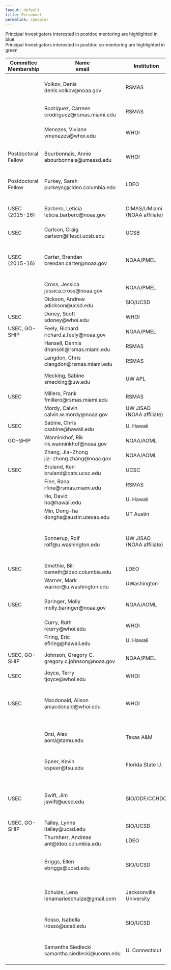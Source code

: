 ```yaml
---
layout: default
title: Personnel
permalink: /people/
---
```

<script src="{{site.baseurl}}/lib/jquery/jquery-3.1.1.min.js"></script>
<script src="{{site.baseurl}}/lib/jquery.tablesorter/jquery.tablesorter.min.js"></script>
<style>
.headerSortDown::after {
  content: "↓";
}
.headerSortUp::after {
  content: "↑";
}
</style>
<div class="alert alert-info" role="alert">Principal Investigators interested in postdoc mentoring are highlighted in blue</div> 
<div class="alert alert-success" role="alert">Principal Investigators interested in postdoc co-mentoring are highlighted in green</div>

<div class="table-responsive">
<table class="table" id="person_table">
  <thead>
    <tr>
      <th>Committee Membership</th>
      <th>Name<br>email</th>
      <th>Institution</th>
      <th>Specialty</th>
      <th>Role in Program</th>
      <th>Chief Scientist</th>
    </tr>
  </thead>
  <tbody>
    <tr>
      <td></td>
      <td>Volkov, Denis<br>denis.volkov@noaa.gov</td>
      <td>RSMAS</td>
      <td>Physical Oceanography</td>
      <td>CTD</td>
      <td>Co-chief A16N 2013</td>
    </tr>
    <tr>
      <td></td>
      <td>Rodriguez, Carmen<br>crodriguez@rsmas.miami.edu</td>
      <td>RSMAS</td>
      <td>Biogeochemistry</td>
      <td>Carbon</td>
      <td>Co-chief I9N 2016</td>
    </tr>
    <tr>
      <td></td>
      <td>Menezes, Viviane<br>vmenezes@whoi.edu</td>
      <td>WHOI</td>
      <td>Physical Oceanography</td>
      <td>CTD</td>
      <td>Co-chief I8S 2016</td>
    </tr>
    <tr>
      <td>Postdoctoral Fellow</td>
      <td>Bourbonnais, Annie<br>abourbonnais@umassd.edu</td>
      <td>WHOI</td>
      <td>Biogeochemistry</td>
      <td>Nutrients, carbon</td>
      <td>Co-chief P18 2016</td>
    </tr>
    <tr>
      <td>Postdoctoral Fellow</td>
      <td>Purkey, Sarah<br>purkeysg@ldeo.columbia.edu</td>
      <td>LDEO</td>
      <td>Physical Oceanography</td>
      <td>CTD</td>
      <td>Co-chief P18 2016</td>
    </tr>
    <tr>
      <td>USEC (2015-16)</td>
      <td>Barbero, Leticia<br>leticia.barbero@noaa.gov</td>
      <td>CIMAS/UMiami (NOAA affiliate)</td>
      <td>Biogeochemistry</td>
      <td>Carbon</td>
      <td>I9N 2016, A16S 2013</td>
    </tr>
    <tr>
      <td>USEC</td>
      <td>Carlson, Craig<br>carlson@lifesci.ucsb.edu</td>
      <td>UCSB</td>
      <td>Biogeochemistry</td>
      <td>DOC, TDN</td>
      <td></td>
    </tr>
    <tr>
      <td>USEC (2015-16)</td>
      <td>Carter, Brendan<br>brendan.carter@noaa.gov</td>
      <td>NOAA/PMEL</td>
      <td>Biogeochemistry</td>
      <td>Carbon</td>
      <td>P18 2016, Co-chief P16S 2014</td>
    </tr>
    <tr>
      <td></td>
      <td>Cross, Jessica<br>jessica.cross@noaa.gov</td>
      <td>NOAA/PMEL</td>
      <td>Biogeochemistry</td>
      <td>Carbon</td>
      <td>P16N 2015</td>
    </tr>
    <tr>
      <td></td>
      <td>Dickson, Andrew<br>adickson@ucsd.edu</td>
      <td>SIO/UCSD</td>
      <td>Biogeochemistry</td>
      <td>pH, Talk, (DIC)</td>
      <td></td>
    </tr>
    <tr>
      <td>USEC</td>
      <td class="table-info">Doney, Scott<br>sdoney@whoi.edu</td>
      <td>WHOI</td>
      <td>Biogeochemistry</td>
      <td>Carbon, tritium, 3He</td>
      <td></td>
    </tr>
    <tr>
      <td>USEC, GO-SHIP</td>
      <td>Feely, Richard<br>richard.a.feely@noaa.gov</td>
      <td>NOAA/PMEL</td>
      <td>Biogeochemistry</td>
      <td>DIC</td>
      <td>P16N 2006</td>
    </tr>
    <tr>
      <td></td>
      <td class="table-info">Hansell, Dennis<br>dhansell@rsmas.miami.edu</td>
      <td>RSMAS</td>
      <td>Biogeochemistry</td>
      <td>DOC, TDN</td>
      <td></td>
    </tr>
    <tr>
      <td></td>
      <td>Langdon, Chris<br>clangdon@rsmas.miami.edu</td>
      <td>RSMAS</td>
      <td>Biogeochemistry</td>
      <td>O2</td>
      <td></td>
    </tr>
    <tr>
      <td></td>
      <td>Mecking, Sabine<br>smecking@uw.edu</td>
      <td>UW APL</td>
      <td>Biogeochemistry</td>
      <td>O2, nutrients</td>
      <td>P6 2017, P2 2013</td>
    </tr>
    <tr>
      <td>USEC</td>
      <td>Millero, Frank<br>fmillero@rsmas.miami.edu</td>
      <td>RSMAS</td>
      <td>Biogeochemistry</td>
      <td>pH, Talk, DIC</td>
      <td></td>
    </tr>
    <tr>
      <td></td>
      <td>Mordy, Calvin<br>calvin.w.mordy@noaa.gov</td>
      <td>UW JISAO (NOAA affiliate)</td>
      <td>Biogeochemistry</td>
      <td>nutrients</td>
      <td></td>
    </tr>
    <tr>
      <td>USEC</td>
      <td>Sabine, Chris<br>csabine@hawaii.edu</td>
      <td>U. Hawaii</td>
      <td>Biogeochemistry</td>
      <td>Carbon</td>
      <td></td>
    </tr>
    <tr>
      <td>GO-SHIP</td>
      <td class="table-info">Wanninkhof, Rik<br>rik.wanninkhof@noaa.gov</td>
      <td>NOAA/AOML</td>
      <td>Biogeochemistry</td>
      <td>DIC, pCO2</td>
      <td>A16S 2013</td>
    </tr>
    <tr>
      <td></td>
      <td>Zhang, Jia-Zhong<br>jia-zhong.zhang@noaa.gov</td>
      <td>NOAA/AOML</td>
      <td>Biogeochemistry</td>
      <td>nutrients</td>
      <td></td>
    </tr>
    <tr>
      <td>USEC</td>
      <td>Bruland, Ken<br>bruland@cats.ucsc.edu</td>
      <td>UCSC</td>
      <td>Chemistry</td>
      <td>Trace metals (Level 2)</td>
      <td></td>
    </tr>
    <tr>
      <td></td>
      <td>Fine, Rana<br>rfine@rsmas.miami.edu</td>
      <td>RSMAS</td>
      <td>Chemistry</td>
      <td>CFCs, SF6</td>
      <td></td>
    </tr>
    <tr>
      <td></td>
      <td>Ho, David<br>ho@hawaii.edu</td>
      <td>U. Hawaii</td>
      <td>Chemistry</td>
      <td>CFCs, SF6</td>
      <td></td>
    </tr>
    <tr>
      <td></td>
      <td>Min, Dong-ha<br>dongha@austin.utexas.edu</td>
      <td>UT Austin</td>
      <td>Chemistry</td>
      <td>CFCs, SF6</td>
      <td></td>
    </tr>
    <tr>
      <td></td>
      <td class="table-info">Sonnerup, Rolf<br>rolf@u.washington.edu</td>
      <td>UW JISAO (NOAA affiliate)</td>
      <td>Chemistry</td>
      <td>CFCs, SF6</td>
      <td>P18 2016, Co-Chief A16N 2013</td>
    </tr>
    <tr>
      <td>USEC</td>
      <td>Smethie, Bill<br>bsmeth@ldeo.columbia.edu</td>
      <td>LDEO</td>
      <td>Chemistry</td>
      <td>CFCs, SF6</td>
      <td></td>
    </tr>
    <tr>
      <td></td>
      <td>Warner, Mark<br>warner@u.washington.edu</td>
      <td>UWashington</td>
      <td>Chemistry</td>
      <td>CFCs, SF6</td>
      <td></td>
    </tr>
    <tr>
      <td>USEC</td>
      <td>Baringer, Molly<br>molly.baringer@noaa.gov</td>
      <td>NOAA/AOML</td>
      <td>Physical oceanography</td>
      <td>CTD, LADCP</td>
      <td>A10 2011, A16N 2013</td>
    </tr>
    <tr>
      <td></td>
      <td>Curry, Ruth<br>rcurry@whoi.edu</td>
      <td>WHOI</td>
      <td>Physical oceanography</td>
      <td>CTD</td>
      <td>A22 2012</td>
    </tr>
    <tr>
      <td></td>
      <td>Firing, Eric<br>efiring@hawaii.edu</td>
      <td>U. Hawaii</td>
      <td>Physical oceanography</td>
      <td>LADCP, SADCP</td>
      <td></td>
    </tr>
    <tr>
      <td>USEC, GO-SHIP</td>
      <td class="table-info">Johnson, Gregory C.<br>gregory.c.johnson@noaa.gov</td>
      <td>NOAA/PMEL</td>
      <td>Physical oceanography</td>
      <td>CTD</td>
      <td>P18 2008 I5 2009</td>
    </tr>
    <tr>
      <td>USEC</td>
      <td>Joyce, Terry<br>tjoyce@whoi.edu</td>
      <td>WHOI</td>
      <td>Physical oceanography</td>
      <td>CTD, LADCP</td>
      <td></td>
    </tr>
    <tr>
      <td>USEC</td>
      <td class="table-info">Macdonald, Alison<br>amacdonald@whoi.edu</td>
      <td>WHOI</td>
      <td>Physical oceanography</td>
      <td>CTD</td>
      <td>A10 2011, P16N 2015, I8S 2016</td>
    </tr>
    <tr>
      <td></td>
      <td>Orsi, Alex<br>aorsi@tamu.edu</td>
      <td>Texas A&amp;M</td>
      <td>Physical oceanography</td>
      <td>CTD</td>
      <td>Co-chief S4P 2011</td>
    </tr>
    <tr>
      <td></td>
      <td class="table-info">Speer, Kevin<br>kspeer@fsu.edu</td>
      <td>Florida State U.</td>
      <td>Physical oceanography</td>
      <td>CTD, ADCP</td>
      <td>P6 2017, I6S 2008</td>
    </tr>
    <tr>
      <td>USEC</td>
      <td>Swift, Jim<br>jswift@ucsd.edu</td>
      <td>SIO/ODF/CCHDO</td>
      <td>Physical oceanography</td>
      <td>CTD,chemistry</td>
      <td>I8S 2007, I5 2009, S4P 2011, P2 2013</td>
    </tr>
    <tr>
      <td>USEC, GO-SHIP</td>
      <td class="table-info">Talley, Lynne<br>ltalley@ucsd.edu</td>
      <td>SIO/UCSD</td>
      <td>Physical oceanography</td>
      <td>CTD, chemistry</td>
      <td>P16S 2014</td>
    </tr>
    <tr>
      <td></td>
      <td class="table-info">Thurnherr, Andreas<br>ant@ldeo.columbia.edu</td>
      <td>LDEO</td>
      <td>Physical oceanography</td>
      <td>LADCP, turbulence</td>
      <td></td>
    </tr>
    <tr>
      <td></td>
      <td>Briggs, Ellen<br>ebriggs@ucsd.edu</td>
      <td>SIO/UCSD</td>
      <td></td>
      <td></td>
      <td>Co-chief S4P 2017-2018</td>
    </tr>
    <tr>
      <td></td>
      <td>Schulze, Lena<br>lenamarieschulze@gmail.com</td>
      <td>Jacksonville University</td>
      <td></td>
      <td></td>
      <td>Co-chief P6E 2017</td>
    </tr>
    <tr>
      <td></td>
      <td>Rosso, Isabella<br>irosso@ucsd.edu</td>
      <td>SIO/UCSD</td>
      <td></td>
      <td></td>
      <td>Co-chief P6W 2017</td>
    </tr>
    <tr>
      <td></td>
      <td>Samantha Siedlecki<br>samantha.siedlecki@uconn.edu</td>
      <td>U. Connecticut</td>
      <td>Physical oceanography</td>
      <td></td>
      <td>Co-chief P16N Leg 1</td>
    </tr>      
  </tbody>
</table>
</div>
<script>
$("#person_table").tablesorter({
  sortList: [[1,0]]
});
</script>
